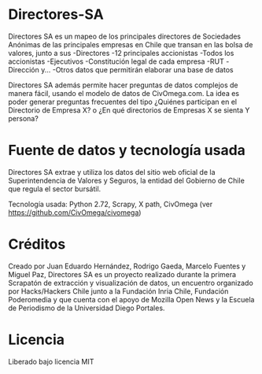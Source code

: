 Directores-SA
============

Directores SA es un mapeo de los principales directores de Sociedades Anónimas de las principales 
empresas en Chile que transan en las bolsa de valores, junto a sus 
-Directores 
-12 principales accionistas
-Todos los accionistas
-Ejecutivos
-Constitución legal de cada empresa
-RUT
-Dirección y... 
-Otros datos que permitirán elaborar una base de datos

Directores SA además permite hacer preguntas de datos complejos de manera fácil, usando el modelo de datos de 
CivOmega.com. La idea es poder generar preguntas frecuentes del tipo ¿Quiénes participan en el Directorio de Empresa X? 
o ¿En qué directorios de Empresas X se sienta Y persona? 


Fuente de datos y tecnología usada
=======================

Directores SA extrae y utiliza los datos del sitio web oficial de la Superintendencia de Valores y Seguros, la entidad
del Gobierno de Chile que regula el sector bursátil. 


Tecnología usada: Python 2.72, Scrapy, X path, CivOmega (ver https://github.com/CivOmega/civomega)

Créditos
=======================

Creado por Juan Eduardo Hernández, Rodrigo Gaeda, Marcelo Fuentes y Miguel Paz, Directores SA es un proyecto realizado durante la primera Scrapatón de extracción y visualización de datos, un encuentro organizado
por Hacks/Hackers Chile junto a la Fundación Inria Chile, Fundación Poderomedia y que cuenta con el apoyo de Mozilla 
Open News y la Escuela de Periodismo de la Universidad Diego Portales.

Licencia
=======================
Liberado bajo licencia MIT
